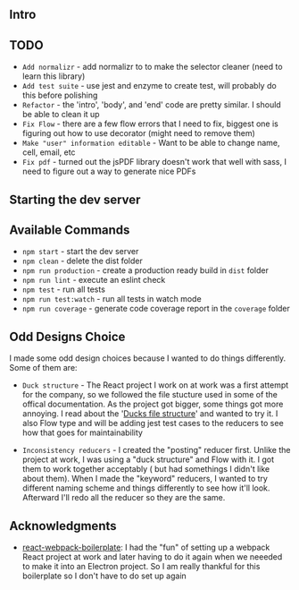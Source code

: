 ## Intro

## TODO 
- `Add normalizr` -  add normalizr to to make the selector cleaner (need to learn this library)
- `Add test suite` - use jest and enzyme to create test, will probably do this before polishing
- `Refactor` - the 'intro', 'body', and 'end' code are pretty similar. I should be able to clean it up
- `Fix Flow` - there are a few flow errors that I need to fix, biggest one is figuring out how to use decorator (might need to remove them)
- `Make "user" information editable` - Want to be able to change name, cell, email, etc
- `Fix pdf` - turned out the jsPDF library doesn't work that well with sass, I need to figure out a way to generate nice PDFs

## Starting the dev server

## Available Commands

- `npm start` - start the dev server
- `npm clean` - delete the dist folder
- `npm run production` - create a production ready build in `dist` folder
- `npm run lint` - execute an eslint check
- `npm test` - run all tests
- `npm run test:watch` - run all tests in watch mode
- `npm run coverage` - generate code coverage report in the `coverage` folder


## Odd Designs Choice

I made some odd design choices because I wanted to do things differently. Some of them are:

- `Duck structure` - The React project I work on at work was a first attempt for the company, so we followed the file stucture used in some of the offical documentation. As the project got bigger, some things got more annoying. I read about the '[Ducks file structure](https://github.com/erikras/ducks-modular-redux)' and wanted to try it. I also Flow type and will be adding jest test cases to the reducers to see how that goes for maintainability

- `Inconsistency reducers` - I created the "posting" reducer first. Unlike the project at work, I was using a "duck structure" and Flow with it. I got them to work together acceptably ( but had somethings I didn't like about them).  When I made the "keyword" reducers, I wanted to try different naming scheme and things differently to see how it'll look. Afterward I'll redo all the reducer so they are the same. 



## Acknowledgments

- [react-webpack-boilerplate](https://github.com/KleoPetroff/react-webpack-boilerplate): I had the "fun" of setting up a webpack React project at work and later having to do it again when we neeeded to make it into an Electron project.  So I am really thankful for this boilerplate so I don't have to do set up again 